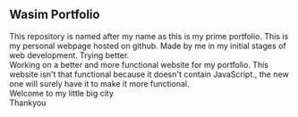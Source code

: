 ## Wasim Portfolio
This repository is named after my name as this is my prime portfolio.
This is my personal webpage hosted on github. 
Made by me in my initial stages of web development.
Trying better.
<br>
Working on a better and more functional website for my portfolio. This website isn't that functional because it doesn't contain JavaScript., the new one will surely have it to make it more functional. 
<br>
Welcome to my little big city <br>Thankyou
